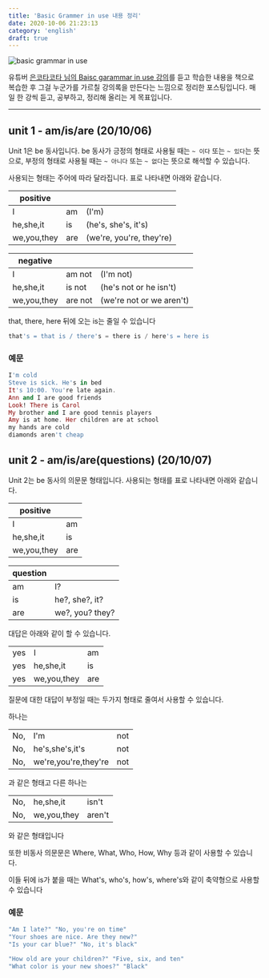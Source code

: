 ```yaml
---
title: 'Basic Grammer in use 내용 정리'
date: 2020-10-06 21:23:13
category: 'english'
draft: true
---
```


![basic grammar in use](https://www.asiabooks.com/media/catalog/product/cache/1/image/264x/17f82f742ffe127f42dca9de82fb58b1/9/7/9780521133531c_2.png)

유튜버 [은코타코타 님의 Baisc garammar in use 강의](https://www.youtube.com/playlist?list=PL0Ux_bpUlswMCkRI8xx90teq9pvC0nI70)를 듣고 학습한 내용을 책으로 복습한 후 그걸 누군가를 가르칠 강의록을 만든다는 느낌으로 정리한 포스팅입니다. 매일 한 강씩 듣고, 공부하고, 정리해 올리는 게 목표입니다.

---

## unit 1 - am/is/are (20/10/06)

Unit 1은 be 동사입니다. be 동사가 긍정의 형태로 사용될 때는 `~ 이다` 또는 `~ 있다`는 뜻으로, 부정의 형태로 사용될 때는 `~ 아니다` 또는 `~ 없다`는 뜻으로 해석할 수 있습니다.

사용되는 형태는 주어에 따라 달라집니다. 표로 나타내면 아래와 같습니다.

| positive    |     |                          |
| ----------- | --- | ------------------------ |
| I           | am  | (I'm)                    |
| he,she,it   | is  | (he's, she's, it's)      |
| we,you,they | are | (we're, you're, they're) |

| negative    |         |                          |
| ----------- | ------- | ------------------------ |
| I           | am not  | (I'm not)                |
| he,she,it   | is not  | (he's not or he isn't)   |
| we,you,they | are not | (we're not or we aren't) |

that, there, here 뒤에 오는 is는 줄일 수 있습니다

```ex
that's = that is / there's = there is / here's = here is
```

### 예문

```ex
I'm cold
Steve is sick. He's in bed
It's 10:00. You're late again.
Ann and I are good friends
Look! There is Carol
My brother and I are good tennis players
Amy is at home. Her children are at school
my hands are cold
diamonds aren't cheap
```

## unit 2 - am/is/are(questions) (20/10/07)

Unit 2는 be 동사의 의문문 형태입니다. 사용되는 형태를 표로 나타내면 아래와 같습니다.

| positive    |     |
| ----------- | --- |
| I           | am  |
| he,she,it   | is  |
| we,you,they | are |

| question |                 |
| -------- | --------------- |
| am       | I?              |
| is       | he?, she?, it?  |
| are      | we?, you? they? |

대답은 아래와 같이 할 수 있습니다.

|     |             |     |
| --- | ----------- | --- |
| yes | I           | am  |
| yes | he,she,it   | is  |
| yes | we,you,they | are |

질문에 대한 대답이 부정일 때는 두가지 형태로 줄여서 사용할 수 있습니다.

하나는

|     |                      |     |
| --- | -------------------- | --- |
| No, | I'm                  | not |
| No, | he's,she's,it's      | not |
| No, | we're,you're,they're | not |

과 같은 형태고 다른 하나는

|     |             |        |
| --- | ----------- | ------ |
| No, | he,she,it   | isn't  |
| No, | we,you,they | aren't |

와 같은 형태입니다

또한 비동사 의문문은 Where, What, Who, How, Why 등과 같이 사용할 수 있습니다.

이들 뒤에 is가 붙을 때는 What's, who's, how's, where's와 같이 축약형으로 사용할 수 있습니다

### 예문

```ex
"Am I late?" "No, you're on time"
"Your shoes are nice. Are they new?"
"Is your car blue?" "No, it's black"

"How old are your children?" "Five, six, and ten"
"What color is your new shoes?" "Black"
```
